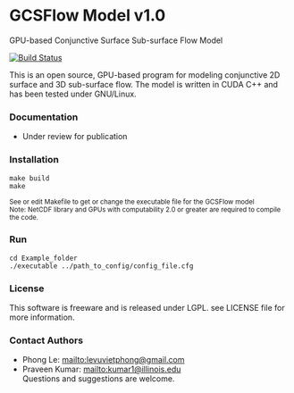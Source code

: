 GCSFlow Model v1.0
=======
GPU-based Conjunctive Surface Sub-surface Flow Model

[![Build Status](https://travis-ci.org/simkimsia/UtilityBehaviors.png)](https://travis-ci.org/simkimsia/UtilityBehaviors)


This is an open source, GPU-based program for modeling conjunctive 2D surface and 3D sub-surface flow. The model is written in CUDA C++ and has been tested under GNU/Linux.

### Documentation

* Under review for publication


### Installation
```
make build
make
```
<small>See or edit Makefile to get or change the executable file for the GCSFlow model  
Note: NetCDF library and GPUs with computability 2.0 or greater are required to compile the code.</small>



### Run  
```
cd Example_folder
./executable ../path_to_config/config_file.cfg
```


### License
This software is freeware and is released under LGPL. see LICENSE file for more information. 


### Contact Authors
* Phong Le: <mailto:levuvietphong@gmail.com>
* Praveen Kumar: <mailto:kumar1@illinois.edu>  
Questions and suggestions are welcome.